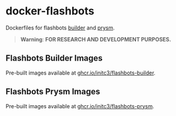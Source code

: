 # docker-flashbots
Dockerfiles for flashbots [builder][builder] and [prysm][prysm].

> **Warning**: **FOR RESEARCH AND DEVELOPMENT PURPOSES.**

## Flashbots Builder Images
Pre-built images available at
[ghcr.io/initc3/flashbots-builder][ghcr.io/initc3/flashbots-builder].

## Flashbots Prysm Images
Pre-built images available at
[ghcr.io/initc3/flashbots-prysm][ghcr.io/initc3/flashbots-prysm].


[builder]: https://github.com/flashbots/builder
[prysm]: https://github.com/flashbots/prysm
[ghcr.io/initc3/flashbots-builder]: https://github.com/orgs/initc3/packages/container/package/flashbots-builder
[ghcr.io/initc3/flashbots-prysm]: https://github.com/orgs/initc3/packages/container/package/flashbots-prysm
